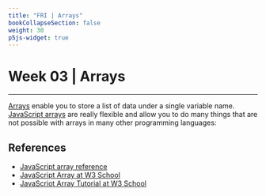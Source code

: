 ```yaml
---
title: "FRI | Arrays"
bookCollapseSection: false
weight: 30
p5js-widget: true
---
```


# Week 03 | Arrays

---

[Arrays](https://www.w3schools.com/jsref/jsref_obj_array.asp) enable you to store a list of data under a single variable name. [JavaScript arrays](https://developer.mozilla.org/en-US/docs/Web/JavaScript/Reference/Global_Objects/Array) are really flexible and allow you to do many things that are not possible with arrays in many other programming languages:



## References

- [JavaScript array reference](https://developer.mozilla.org/en-US/docs/Web/JavaScript/Reference/Global_Objects/Array)
- [JavaScript Array at W3 School](https://www.w3schools.com/jsref/jsref_obj_array.asp)
- [JavaScriot Array Tutorial at W3 School](https://www.w3schools.com/js/js_arrays.asp)